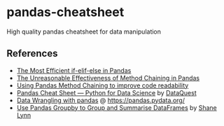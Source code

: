 # pandas-cheatsheet
High quality pandas cheatsheet for data manipulation

## References

+ [The Most Efficient if-elif-else in Pandas](https://towardsdatascience.com/the-most-efficient-if-elif-else-in-pandas-d4a7d4502d50)
+ [The Unreasonable Effectiveness of Method Chaining in Pandas](https://towardsdatascience.com/the-unreasonable-effectiveness-of-method-chaining-in-pandas-15c2109e3c69)
+ [Using Pandas Method Chaining to improve code readability](https://towardsdatascience.com/using-pandas-method-chaining-to-improve-code-readability-d8517c5626ac)
+ [Pandas Cheat Sheet — Python for Data Science](https://www.dataquest.io/blog/pandas-cheat-sheet/) by [DataQuest](https://www.dataquest.io/)
+ [Data Wrangling with pandas](https://pandas.pydata.org/Pandas_Cheat_Sheet.pdf) @ https://pandas.pydata.org/
+ [Use Pandas Groupby to Group and Summarise DataFrames](https://www.shanelynn.ie/summarising-aggregation-and-grouping-data-in-python-pandas/) by [Shane Lynn](https://www.shanelynn.ie/)
